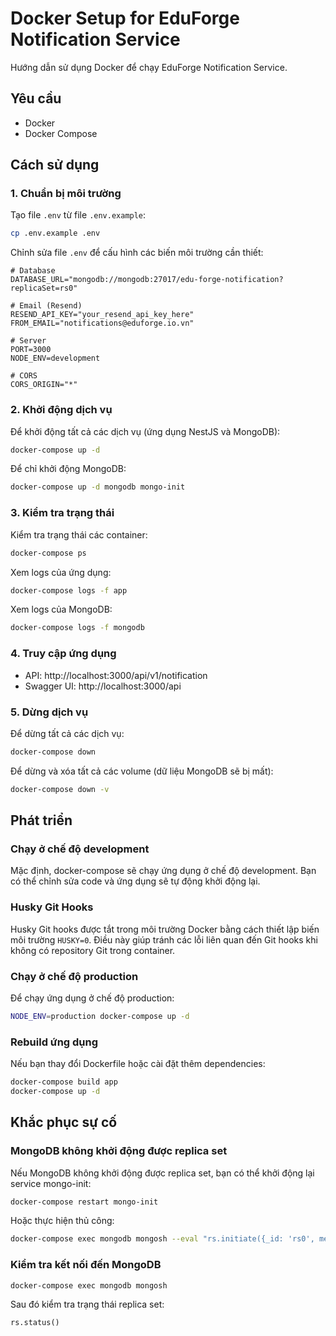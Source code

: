 # Docker Setup for EduForge Notification Service

Hướng dẫn sử dụng Docker để chạy EduForge Notification Service.

## Yêu cầu

- Docker
- Docker Compose

## Cách sử dụng

### 1. Chuẩn bị môi trường

Tạo file `.env` từ file `.env.example`:

```bash
cp .env.example .env
```

Chỉnh sửa file `.env` để cấu hình các biến môi trường cần thiết:

```
# Database
DATABASE_URL="mongodb://mongodb:27017/edu-forge-notification?replicaSet=rs0"

# Email (Resend)
RESEND_API_KEY="your_resend_api_key_here"
FROM_EMAIL="notifications@eduforge.io.vn"

# Server
PORT=3000
NODE_ENV=development

# CORS
CORS_ORIGIN="*"
```

### 2. Khởi động dịch vụ

Để khởi động tất cả các dịch vụ (ứng dụng NestJS và MongoDB):

```bash
docker-compose up -d
```

Để chỉ khởi động MongoDB:

```bash
docker-compose up -d mongodb mongo-init
```

### 3. Kiểm tra trạng thái

Kiểm tra trạng thái các container:

```bash
docker-compose ps
```

Xem logs của ứng dụng:

```bash
docker-compose logs -f app
```

Xem logs của MongoDB:

```bash
docker-compose logs -f mongodb
```

### 4. Truy cập ứng dụng

- API: http://localhost:3000/api/v1/notification
- Swagger UI: http://localhost:3000/api

### 5. Dừng dịch vụ

Để dừng tất cả các dịch vụ:

```bash
docker-compose down
```

Để dừng và xóa tất cả các volume (dữ liệu MongoDB sẽ bị mất):

```bash
docker-compose down -v
```

## Phát triển

### Chạy ở chế độ development

Mặc định, docker-compose sẽ chạy ứng dụng ở chế độ development. Bạn có thể chỉnh sửa code và ứng dụng sẽ tự động khởi động lại.

### Husky Git Hooks

Husky Git hooks được tắt trong môi trường Docker bằng cách thiết lập biến môi trường `HUSKY=0`. Điều này giúp tránh các lỗi liên quan đến Git hooks khi không có repository Git trong container.

### Chạy ở chế độ production

Để chạy ứng dụng ở chế độ production:

```bash
NODE_ENV=production docker-compose up -d
```

### Rebuild ứng dụng

Nếu bạn thay đổi Dockerfile hoặc cài đặt thêm dependencies:

```bash
docker-compose build app
docker-compose up -d
```

## Khắc phục sự cố

### MongoDB không khởi động được replica set

Nếu MongoDB không khởi động được replica set, bạn có thể khởi động lại service mongo-init:

```bash
docker-compose restart mongo-init
```

Hoặc thực hiện thủ công:

```bash
docker-compose exec mongodb mongosh --eval "rs.initiate({_id: 'rs0', members: [{_id: 0, host: 'mongodb:27017'}]})"
```

### Kiểm tra kết nối đến MongoDB

```bash
docker-compose exec mongodb mongosh
```

Sau đó kiểm tra trạng thái replica set:

```
rs.status()
```
